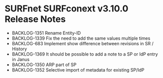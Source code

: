 # SURFnet SURFconext v3.10.0 Release Notes #

* BACKLOG-1351 Rename Entity-ID
* BACKLOG-1339 Fix the need to add the same values multiple times
* BACKLOG-683 Implement show difference between revisions in SR / History
* BACKLOG-1369 It should be possible to add a note to a SP or IdP entry in Janus
* BACKLOG-1350 ARP part of SP
* BACKLOG-1352 Selective import of metadata for existing SP/IdP